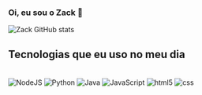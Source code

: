 ### Oi, eu sou o Zack 👋

<!--

[![JavaScript](link do app que vai utilizar a logo)](link para onde redirecionar)

-->

![Zack GitHub stats](https://github-readme-stats.vercel.app/api?username=zackbala&show_icons=true&theme=dracula)

## Tecnologias que eu uso no meu dia

<div style="display: inline_block"><br/>
  <img align="center" alt="NodeJS" src="https://img.shields.io/badge/Node.js-43853D?style=for-      the-badge&logo=node.js&logoColor=white"/>
  
  <img align="center" alt="Python" src="https://img.shields.io/badge/Python-14354C?style=for-the-   badge&logo=python&logoColor=white"/>
  
  <img align="center" alt="Java" src="https://img.shields.io/badge/Java-ED8B00?style=for-the-badge&logo=openjdk&logoColor=white"/>
  
  <img align="center" alt="JavaScript" src="https://img.shields.io/badge/JavaScript-323330?style=for-the-badge&logo=javascript&logoColor=F7DF1E"/>
  
  <img align="center" alt="html5" src="https://img.shields.io/badge/HTML5-E34F26?style=for-the-badge&logo=html5&logoColor=white"/>
  
  <img align="center" alt="css" src="https://img.shields.io/badge/CSS3-1572B6?style=for-the-badge&logo=css3&logoColor=white"/>
    
</div> <br/>
